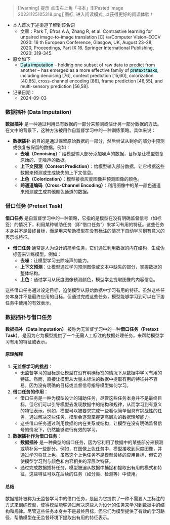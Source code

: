 
>[!warning] 提示
>点击右上角「书本」![[Pasted image 20231125105318.png]]图标, 进入阅读模式, 以获得更好的阅读体验！

- 本人首次下述渠道了解到该名词
	- 文章：Park T, Efros A A, Zhang R, et al. Contrastive learning for unpaired image-to-image translation \[C\] /a/Computer Vision–ECCV 2020: 16 th European Conference, Glasgow, UK, August 23–28, 2020, Proceedings, Part IX 16. Springer International Publishing, 2020: 319-345.
- 原文如下
	- <mark style="background: #ABF7F7A6;">Data imputation</mark> – holding one subset of raw data to predict from another – has emerged as a more effective family of <mark style="background: #ABF7F7A6;">pretext tasks</mark>, including denoising [76], context prediction [15,60], colorization [40,85], cross-channel encoding [86], frame prediction [46,55], and multi-sensory prediction [56,58].
- 记录日期：
	- 2024-09-03

### 数据插补 (Data Imputation)

**数据插补** 是一种通过利用已有数据的一部分来预测或估计另一部分数据的方法。在文中的背景下，这种方法被用作自监督学习中的一种训练策略。具体来说：

- **数据插补** 的目的是通过保留原始数据的一部分，然后尝试从剩余的部分中预测或恢复被保留的数据。例如：
    - **去噪（Denoising）**：给模型输入部分添加噪声的数据，目标是让模型恢复原始的、无噪声的数据。
    - **上下文预测（Context Prediction）**：给模型输入部分数据，让它根据这些数据来预测或生成缺失的上下文信息。
    - **上色（Colorization）**：模型接收灰度图像并预测图像的颜色。
    - **跨通道编码（Cross-Channel Encoding）**：利用图像中的某一颜色通道来预测或生成其他颜色通道的数据。

### 借口任务 (Pretext Task)

**借口任务** 是自监督学习中的一种策略，它指的是模型在没有明确监督信号（如标签）的情况下，利用某种辅助任务（即“借口任务”）来学习有用的特征。这些任务本身并不是最终目标，而是用来帮助模型在没有标注的情况下自动学习到有意义的表示或特征。

- **借口任务** 通常是人为设计的简单任务，它们通过利用数据的内在结构，生成伪标签来训练模型。例如：
    - **去噪**：让模型学习去除噪声的能力。
    - **上下文预测**：让模型通过学习预测图像或文本中缺失的部分，掌握数据的整体结构。
    - **上色**：通过学习从灰度图像预测颜色，模型学会提取图像的内容信息。

这些借口任务通过设定目标，迫使模型从原始数据中学习有用的特征。虽然这些任务本身并不是最终应用的目标，但通过完成这些任务，模型能够学习到可以在下游任务中使用的有效表示。

### 数据插补与借口任务

**数据插补（Data Imputation）** 被称为无监督学习中的一种**借口任务（Pretext Task）**，是因为它为模型提供了一个无需人工标注的数据处理任务，来帮助模型学习有用的特征或表示。

#### 原理解释

1. **无监督学习的挑战**：
   - 无监督学习的目标是让模型在没有明确标签的情况下从数据中学习有用的特征。然而，直接让模型从大量未标注的数据中提取有用的特征并不容易，因为没有明确的目标或监督信号指导模型如何学习。
2. **借口任务的作用**：
   - 借口任务是一种为模型设计的辅助任务，尽管这些任务本身并不是最终目标，但它们可以引导模型去发现数据中的结构和规律，从而学习到有意义的特征表示。例如，模型可以被要求完成一些看似简单但具有挑战性的任务，通过解决这些任务，模型会逐渐掌握更高层次的数据理解能力。
   - 这些借口任务通过利用数据的内在关系或结构，让模型在没有明确监督信号的情况下，仍然能够进行有效的学习。
3. **数据插补作为借口任务**：
   - **数据插补** 是一种典型的借口任务，因为它利用了数据中的某些部分来预测或填补另一些部分。例如，在图像上色任务中，模型接收到灰度图像，并通过学习将其上色。虽然这个上色任务不是模型最终的应用目标，但它迫使模型学习到与颜色和内容相关的深层次特征。
   - 通过完成数据插补任务，模型被迫从数据中捕捉和提取出有用的模式和特征，这些特征可以在后续的任务（如分类、检测等）中使用。

#### 总结

数据插补被称为无监督学习中的借口任务，是因为它提供了一种不需要人工标注的方式来训练模型，使得模型能够通过解决这些人为设计的任务来学习到数据中的结构和规律。尽管这些任务本身并不是最终目标，但它们为模型提供了有效的学习路径，帮助模型在无监督环境下提取出有用的特征表示。
